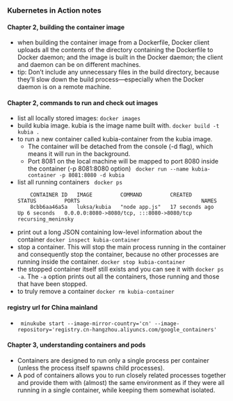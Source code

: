 ### Kubernetes in Action notes

#### Chapter 2, building the container image
+ when building the container image from a Dockerfile, Docker client uploads all the contents of the directory containing the Dockerfile to Docker daemon; and the image is built in the Docker daemon; the client and daemon can be on different machines.
+ tip: Don’t include any unnecessary files in the build directory, because they’ll slow down the build process—especially when the Docker daemon is on a remote machine.

#### Chapter 2, commands to run and check out images
+ list all locally stored images:
	``` docker images ```
+ build kubia image. kubia is the image name built with.
	```docker build -t kubia .```
+ to run a new container called kubia-container from the kubia image.
	+ The container will be detached from the console (-d flag), which means it will run in the background.
	+ Port 8081 on the local machine will be mapped to port 8080 inside the container (-p 8081:8080 option)
		``` docker run --name kubia-container -p 8081:8080 -d kubia```
+ list all running containers
	``` docker ps```
	``` output sample
		CONTAINER ID   IMAGE         COMMAND         CREATED          STATUS         PORTS                                       NAMES
		8cbb6aa46a5a   luksa/kubia   "node app.js"   17 seconds ago   Up 6 seconds   0.0.0.0:8080->8080/tcp, :::8080->8080/tcp   recursing_meninsky
	```
+ print out a long JSON containing low-level information about the container
	``` docker inspect kubia-container ```
+ stop a container. This will stop the main process running in the container and consequently stop the container, because no other processes are running inside the container.
	``` docker stop kubia-container ```
+ the stopped container itself still exists and you can see it with ```docker ps -a```. The ```-a``` option prints out all the containers, those running and those that have been stopped.
+ to truly remove a container
	``` docker rm kubia-container ```

#### registry url for China mainland  
+ ``` minukube start --image-mirror-country='cn' --image-repository='registry.cn-hangzhou.aliyuncs.com/google_containers'```

#### Chapter 3, understanding containers and pods
+ Containers are designed to run only a single process per container (unless the process itself spawns child processes).
+ A pod of containers allows you to run closely related processes together and provide them with (almost) the same environment as if they were all running in a single container, while keeping them somewhat isolated.